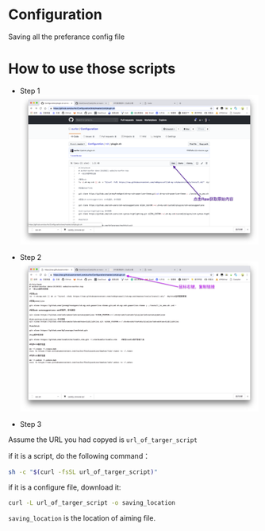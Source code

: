 # Configuration
Saving all the preferance config file


# How to use those scripts

- Step 1
![](./raw.png)

- Step 2 
![](./copy.png)

- Step 3

Assume the URL you had copyed is ` url_of_targer_script `

if it is a script, do the following command：

```bash
sh -c "$(curl -fsSL url_of_targer_script)"
```

if it is a configure file, download it:
```bash
curl -L url_of_targer_script -o saving_location
```

` saving_location ` is the location of aiming file.
 
